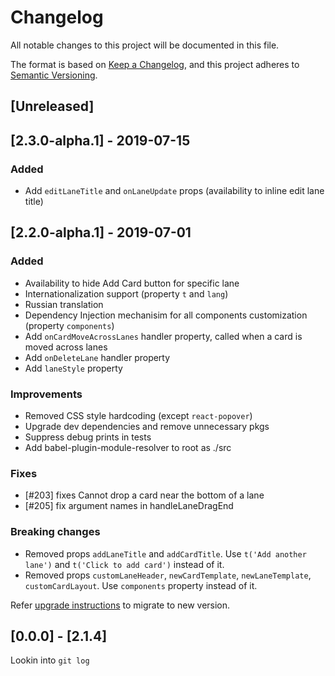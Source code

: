 # Changelog

All notable changes to this project will be documented in this file.

The format is based on [Keep a Changelog](https://keepachangelog.com/en/1.0.0/),
and this project adheres to [Semantic Versioning](https://semver.org/spec/v2.0.0.html).

## [Unreleased]

## [2.3.0-alpha.1] - 2019-07-15

### Added

* Add `editLaneTitle` and `onLaneUpdate` props (availability to inline edit lane
  title)

## [2.2.0-alpha.1] - 2019-07-01

### Added

* Availability to hide Add Card button for specific lane
* Internationalization support (property `t` and `lang`)
* Russian translation
* Dependency Injection mechanisim for all components customization 
  (property `components`)
* Add `onCardMoveAcrossLanes` handler property, called when a card is moved across lanes
* Add `onDeleteLane` handler property
* Add `laneStyle` property

### Improvements

* Removed CSS style hardcoding (except `react-popover`)
* Upgrade dev dependencies and remove unnecessary pkgs
* Suppress debug prints in tests
* Add babel-plugin-module-resolver to root as ./src

### Fixes

* [#203] fixes Cannot drop a card near the bottom of a lane
* [#205] fix argument names in handleLaneDragEnd

### Breaking changes

* Removed props `addLaneTitle` and `addCardTitle`. Use `t('Add another lane')` and `t('Click to add card')` instead of it.
* Removed props `customLaneHeader`, `newCardTemplate`, `newLaneTemplate`, `customCardLayout`. Use `components` property instead of it.

    
Refer [upgrade instructions](UPGRADE.md) to migrate to new version.


## [0.0.0] - [2.1.4]

Lookin into `git log`
